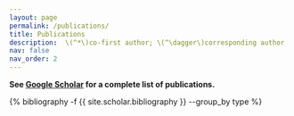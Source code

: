 ```yaml
---
layout: page
permalink: /publications/
title: Publications
description:  \(^*\)co-first author; \(^\dagger\)corresponding author
nav: false
nav_order: 2
---
```


**See [Google Scholar](https://scholar.google.com/citations?user=5EGClVoAAAAJ) for a complete list of publications.**

<!-- _pages/publications.md -->
<div class="publications">
{% bibliography -f {{ site.scholar.bibliography }} --group_by type %}
</div>


